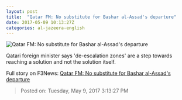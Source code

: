 ```yaml
---
layout: post
title:  "Qatar FM: No substitute for Bashar al-Assad's departure"
date: 2017-05-09 10:13:27Z
categories: al-jazeera-english
---
```


![Qatar FM: No substitute for Bashar al-Assad's departure](http://www.aljazeera.com/mritems/Images/2017/5/4/96c47f920f1447218086c656244f3479_18.jpg)

Qatari foreign minister says 'de-escalation zones' are a step towards reaching a solution and not the solution itself.


Full story on F3News: [Qatar FM: No substitute for Bashar al-Assad's departure](http://www.f3nws.com/n/ycJcyB)

> Posted on: Tuesday, May 9, 2017 3:13:27 PM

